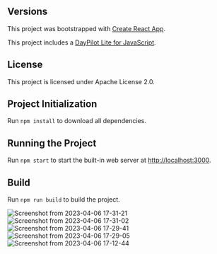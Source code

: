 ## Versions

This project was bootstrapped with [Create React App](https://github.com/facebook/create-react-app).

This project includes a [DayPilot Lite for JavaScript](https://javascript.daypilot.org/open-source/).

## License

This project is licensed under Apache License 2.0.

## Project Initialization

Run `npm install` to download all dependencies.

## Running the Project

Run `npm start` to start the built-in web server at [http://localhost:3000](http://localhost:3000).

## Build

Run `npm run build` to build the project.

![Screenshot from 2023-04-06 17-31-21](https://user-images.githubusercontent.com/114048974/230376199-0e928759-0337-4715-904c-bc3cbe22f1bd.png)
![Screenshot from 2023-04-06 17-31-02](https://user-images.githubusercontent.com/114048974/230376207-c5e0ddd1-c68b-404a-ba91-258e1fdc8bd4.png)
![Screenshot from 2023-04-06 17-29-41](https://user-images.githubusercontent.com/114048974/230376214-78080e80-5340-4a78-b7aa-a358a2c833e9.png)
![Screenshot from 2023-04-06 17-29-05](https://user-images.githubusercontent.com/114048974/230376218-68a3178c-e110-4b9a-84a9-6d1d8a951c5a.png)
![Screenshot from 2023-04-06 17-12-44](https://user-images.githubusercontent.com/114048974/230376227-4d1e0533-5d85-4130-9f93-a33c9e8f06e6.png)
